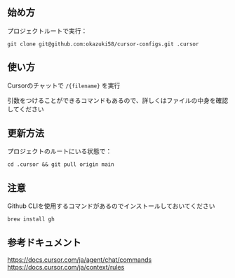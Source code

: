 ## 始め方

プロジェクトルートで実行：

```
git clone git@github.com:okazuki58/cursor-configs.git .cursor
```

## 使い方

Cursorのチャットで `/{filename}` を実行

引数をつけることができるコマンドもあるので、詳しくはファイルの中身を確認してください

## 更新方法

プロジェクトのルートにいる状態で：
```
cd .cursor && git pull origin main
```

## 注意
Github CLIを使用するコマンドがあるのでインストールしておいてください
```
brew install gh
```


## 参考ドキュメント
https://docs.cursor.com/ja/agent/chat/commands
https://docs.cursor.com/ja/context/rules

